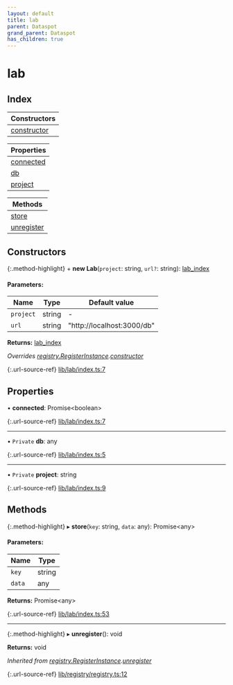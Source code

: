 ```yaml
---
layout: default
title: lab
parent: Dataspot
grand_parent: Dataspot
has_children: true
---
```


# lab

## Index

| Constructors |
|-----------|
| [constructor](#constructor) |

| Properties |
|-----------|
| [connected](#connected) |
| [db](#db) |
| [project](#project) |

| Methods |
|-----------|
| [store](#store) |
| [unregister](#unregister) |

## Constructors

{:.method-highlight}
\+ **new Lab**(`project`: string, `url?`: string): [lab\_index](../lab_index)

#### Parameters:

Name | Type | Default value |
------ | ------ | ------ |
`project` | string | - |
`url` | string | "http://localhost:3000/db" |

**Returns:** [lab\_index](../lab_index)

*Overrides [registry.RegisterInstance](../registry_registerinstance).[constructor](../registry_registerinstance#constructor)*

{:.url-source-ref}
[lib/lab/index.ts:7](https://github.com/ascentcore/dataspot/blob/74b97e8/lib/lab/index.ts#L7)

## Properties

•  **connected**: Promise\<boolean>

{:.url-source-ref}
[lib/lab/index.ts:7](https://github.com/ascentcore/dataspot/blob/74b97e8/lib/lab/index.ts#L7)

___

• `Private` **db**: any

{:.url-source-ref}
[lib/lab/index.ts:5](https://github.com/ascentcore/dataspot/blob/74b97e8/lib/lab/index.ts#L5)

___

• `Private` **project**: string

{:.url-source-ref}
[lib/lab/index.ts:9](https://github.com/ascentcore/dataspot/blob/74b97e8/lib/lab/index.ts#L9)

## Methods

{:.method-highlight}
▸ **store**(`key`: string, `data`: any): Promise\<any>

#### Parameters:

Name | Type |
------ | ------ |
`key` | string |
`data` | any |

**Returns:** Promise\<any>

{:.url-source-ref}
[lib/lab/index.ts:53](https://github.com/ascentcore/dataspot/blob/74b97e8/lib/lab/index.ts#L53)

___

{:.method-highlight}
▸ **unregister**(): void

**Returns:** void

*Inherited from [registry.RegisterInstance](../registry_registerinstance).[unregister](../registry_registerinstance#unregister)*

{:.url-source-ref}
[lib/registry/registry.ts:12](https://github.com/ascentcore/dataspot/blob/74b97e8/lib/registry/registry.ts#L12)
